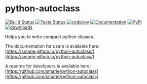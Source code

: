 # python-autoclass

[![Build Status](https://travis-ci.org/smarie/python-autoclass.svg?branch=master)](https://travis-ci.org/smarie/python-autoclass) [![Tests Status](https://smarie.github.io/python-autoclass/junit/junit-badge.svg?dummy=8484744)](https://smarie.github.io/python-autoclass/junit/report.html) [![codecov](https://codecov.io/gh/smarie/python-autoclass/branch/master/graph/badge.svg)](https://codecov.io/gh/smarie/python-autoclass) [![Documentation](https://img.shields.io/badge/docs-latest-blue.svg)](https://smarie.github.io/python-autoclass/) [![PyPI](https://img.shields.io/badge/PyPI-autoclass-blue.svg)](https://pypi.python.org/pypi/autoclass/)[![downloads](https://img.shields.io/badge/downloads%2008%2F18-28k-brightgreen.svg)](https://kirankoduru.github.io/python/pypi-stats.html)

Helps you to write compact python classes.

The documentation for users is available here: [https://smarie.github.io/python-autoclass/](https://smarie.github.io/python-autoclass/)

A readme for developers is available here: [https://github.com/smarie/python-autoclass](https://github.com/smarie/python-autoclass)
